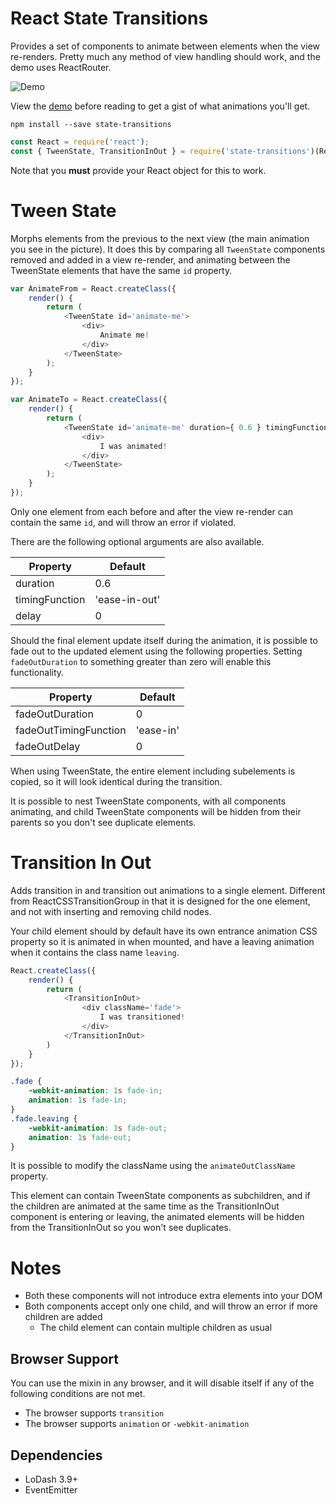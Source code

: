 # React State Transitions

Provides a set of components to animate between elements when the view re-renders. Pretty much any method of view handling should work, and the demo uses ReactRouter.

![Demo](http://jacobp100.github.io/state-transitions/TweenState.gif)

View the [demo](http://jacobp100.github.io/state-transitions/) before reading to get a gist of what animations you'll get.

```
npm install --save state-transitions
```

```js
const React = require('react');
const { TweenState, TransitionInOut } = require('state-transitions')(React);
```

Note that you **must** provide your React object for this to work.

# Tween State

Morphs elements from the previous to the next view (the main animation you see in the picture). It does this by comparing all `TweenState` components removed and added in a view re-render, and animating between the TweenState elements that have the same `id` property.

```js
var AnimateFrom = React.createClass({
    render() {
        return (
            <TweenState id='animate-me'>
                <div>
                    Animate me!
                </div>
            </TweenState>
        );
    }
});

var AnimateTo = React.createClass({
    render() {
        return (
            <TweenState id='animate-me' duration={ 0.6 } timingFunction='ease-in-out' delay={ 0 }>
                <div>
                    I was animated!
                </div>
            </TweenState>
        );
    }
});
```

Only one element from each before and after the view re-render can contain the same `id`, and will throw an error if violated.

There are the following optional arguments are also available.

| Property       | Default       |
|----------------|---------------|
| duration       | 0.6           |
| timingFunction | 'ease-in-out' |
| delay          | 0             |

Should the final element update itself during the animation, it is possible to fade out to the updated element using the following properties. Setting `fadeOutDuration` to something greater than zero will enable this functionality.

| Property              | Default   |
|-----------------------|-----------|
| fadeOutDuration       | 0         |
| fadeOutTimingFunction | 'ease-in' |
| fadeOutDelay          | 0         |

When using TweenState, the entire element including subelements is copied, so it will look identical during the transition.

It is possible to nest TweenState components, with all components animating, and child TweenState components will be hidden from their parents so you don't see duplicate elements.

# Transition In Out

Adds transition in and transition out animations to a single element. Different from ReactCSSTransitionGroup in that it is designed for the one element, and not with inserting and removing child nodes.

Your child element should by default have its own entrance animation CSS property so it is animated in when mounted, and have a leaving animation when it contains the class name `leaving`.

```js
React.createClass({
    render() {
        return (
            <TransitionInOut>
                <div className='fade'>
                    I was transitioned!
                </div>
            </TransitionInOut>
        )
    }
});
```

```css
.fade {
    -webkit-animation: 1s fade-in;
    animation: 1s fade-in;
}
.fade.leaving {
    -webkit-animation: 1s fade-out;
    animation: 1s fade-out;
}
```

It is possible to modify the className using the `animateOutClassName` property.

This element can contain TweenState components as subchildren, and if the children are animated at the same time as the TransitionInOut component is entering or leaving, the animated elements will be hidden from the TransitionInOut so you won't see duplicates.

# Notes

* Both these components will not introduce extra elements into your DOM
* Both components accept only one child, and will throw an error if more children are added
  * The child element can contain multiple children as usual

## Browser Support

You can use the mixin in any browser, and it will disable itself if any of the following conditions are not met.

* The browser supports `transition`
* The browser supports `animation` or `-webkit-animation`

## Dependencies

* LoDash 3.9+
* EventEmitter
